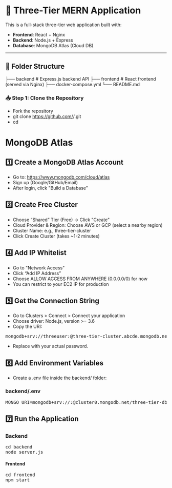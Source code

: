# 🧱 Three-Tier MERN Application

This is a full-stack three-tier web application built with:

- **Frontend**: React + Nginx
- **Backend**: Node.js + Express
- **Database**: MongoDB Atlas (Cloud DB)

---

## 📁 Folder Structure

├── backend # Express.js backend API
├── frontend # React frontend (served via Nginx)
├── docker-compose.yml
└── README.md

### 📥 Step 1: Clone the Repository
- Fork the repository
- git clone https://github.com/<your-username>/<your-repo>.git
- cd <your-repo>

# MongoDB Atlas

## 1️⃣ Create a MongoDB Atlas Account
- Go to: https://www.mongodb.com/cloud/atlas
- Sign up (Google/GitHub/Email)
- After login, click "Build a Database"

## 2️⃣ Create Free Cluster
- Choose “Shared” Tier (Free) → Click "Create"
- Cloud Provider & Region: Choose AWS or GCP (select a nearby region)
- Cluster Name: e.g., three-tier-cluster
- Click Create Cluster (takes ~1-2 minutes)

## 4️⃣ Add IP Whitelist
- Go to "Network Access"
- Click “Add IP Address”
- Choose ALLOW ACCESS FROM ANYWHERE (0.0.0.0/0) for now
- You can restrict to your EC2 IP for production

## 5️⃣ Get the Connection String
- Go to Clusters > Connect > Connect your application
- Choose driver: Node.js, version >= 3.6
- Copy the URI:
<pre>mongodb+srv://threeuser:<password>@three-tier-cluster.abcde.mongodb.net/?retryWrites=true&w=majority</pre>
- Replace <password> with your actual password.

## 6️⃣ Add Environment Variables
- Create a .env file inside the backend/ folder:

### backend/.env
<pre>MONGO_URI=mongodb+srv://<username>:<password>@cluster0.mongodb.net/three-tier-db?retryWrites=true&w=majority</pre>


## 7️⃣ Run the Application
### Backend
<pre>cd backend
node server.js</pre>
#### Frontend

<pre>cd frontend
npm start</pre>

